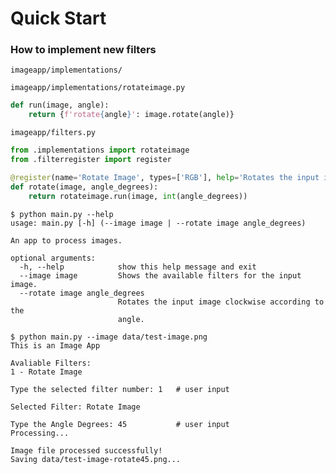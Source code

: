 # Quick Start


### How to implement new filters

`imageapp/implementations/`

`imageapp/implementations/rotateimage.py`

```python
def run(image, angle):
    return {f'rotate{angle}': image.rotate(angle)}
```

`imageapp/filters.py`

```python
from .implementations import rotateimage
from .filterregister import register

@register(name='Rotate Image', types=['RGB'], help='Rotates the input image clockwise according to the angle.')
def rotate(image, angle_degrees):
    return rotateimage.run(image, int(angle_degrees))
```

```
$ python main.py --help
usage: main.py [-h] (--image image | --rotate image angle_degrees)

An app to process images.

optional arguments:
  -h, --help            show this help message and exit
  --image image         Shows the available filters for the input image.
  --rotate image angle_degrees
                        Rotates the input image clockwise according to the
                        angle.
```

```
$ python main.py --image data/test-image.png
This is an Image App

Avaliable Filters:
1 - Rotate Image

Type the selected filter number: 1   # user input

Selected Filter: Rotate Image

Type the Angle Degrees: 45           # user input
Processing...

Image file processed successfully!
Saving data/test-image-rotate45.png...
```
